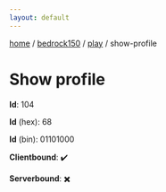 ```yaml
---
layout: default
---
```


[home](/)  /  [bedrock150](/protocol/bedrock150)  /  [play](/protocol/bedrock150/play)  /  show-profile

# Show profile

**Id**: 104

**Id** (hex): 68

**Id** (bin): 01101000

**Clientbound**: ✔️

**Serverbound**: ✖️
